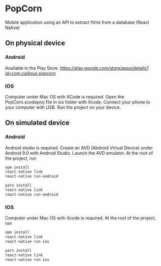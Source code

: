 # PopCorn

Mobile application using an API to extract films from a database (React Native)

## On physical device
### Android
Available in the Play Store.
https://play.google.com/store/apps/details?id=com.cailloux.popcorn

### IOS
Computer under Mac OS with XCode is required. Open the PopCorn.xcodeproj file in ios folder with Xcode. Connect your phone to your computer with USB. Run the project on your device.

## On simulated device
### Android
Android studio is required. Create an AVD (Abdroid Virtual Device) under Android 9.0 with Android Studio. Launch the AVD emulator.
At the root of the project, run
```cpp
npm install
react-native link
react-native run-android
```
```cpp
yarn install
react-native link
react-native run-android
```

### IOS
Computer under Mac OS with Xcode is required.
At the root of the project, run
```cpp
npm install
react-native link
react-native run-ios
```
```cpp
yarn install
react-native link
react-native run-ios
```
